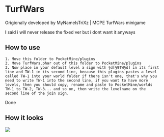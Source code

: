 # TurfWars
Origionally developed by MyNameIsTriXz | MCPE TurfWars minigame

I said i will never release the fixed ver but i dont want it anyways

## How to use
```
1. Move this folder to PocketMine/plugins
2. Move TurfWars.phar out of this folder to PocketMine/plugins
3. Now place in your default level a sign with §d[§9TW§d] in its first line and TW-1 in its second line, because this plugins pastes a level called TW-1 into your world folder if there isn't one, that's why you need to write TW-1 into the second line, if you want to have more levels, then you should copy, rename and paste to PocketMine/worlds TW-1 to TW-2, TW-3... and so on, then write the levelname on the second line of the join sign.
```
Done

## How it looks
<a href="https://raw.githubusercontent.com/DRAGKILLS/TurfWars/master/Install_Instructions/Arena_Look.jpg"><img src="https://raw.githubusercontent.com/DRAGKILLS/TurfWars/master/Install_Instructions/Arena_Look.jpg"></img></a><br>
